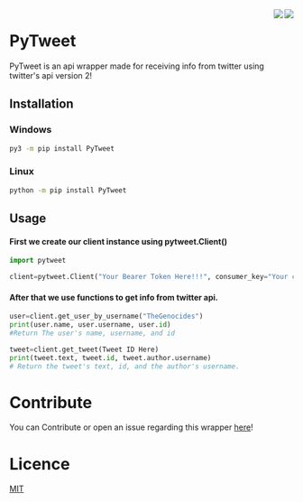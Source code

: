 <img src="https://img.shields.io/badge/code%20style-black-000000.svg" align="right"/>

<img src="https://img.shields.io/badge/Twitter-1DA1F2?style=for-the-badge&logo=twitter&logoColor=white" align="right"/>


# PyTweet

PyTweet is an api wrapper made for receiving info from twitter using twitter's api version 2! 

## Installation

### Windows
```bash
py3 -m pip install PyTweet
```
### Linux
```bash
python -m pip install PyTweet
```

## Usage

#### First we create our client instance using pytweet.Client()
```py
import pytweet

client=pytweet.Client("Your Bearer Token Here!!!", consumer_key="Your consumer_key here", consumer_key_secret="Your consumer_key_secret here", access_token="Your access_token here", access_token_secret="Your access_token_secret here") #if you dont have one make an application in https://apps.pytweet.com
```

#### After that we use functions to get info from twitter api.
```py
user=client.get_user_by_username("TheGenocides")
print(user.name, user.username, user.id)
#Return The user's name, username, and id

tweet=client.get_tweet(Tweet ID Here)
print(tweet.text, tweet.id, tweet.author.username)
# Return the tweet's text, id, and the author's username.
```

# Contribute
You can Contribute or open an issue regarding this wrapper [here](https://github.com/TheFarGG/PyTweet)! 

# Licence
[MIT](https://opensource.org/licenses/MIT)
